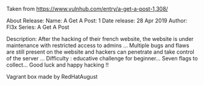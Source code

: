 Taken from https://www.vulnhub.com/entry/a-get-a-post-1,308/ 

About Release:
    Name: A Get A Post: 1
    Date release: 28 Apr 2019
    Author: Fl3x
    Series: A Get A Post

Description:
After the hacking of their french website, the website is under maintenance with restricted access to admins ... Multiple bugs and flaws are still present on the website and hackers can penetrate and take control of the server ... Difficulty : educative challenge for beginner... Seven flags to collect... Good luck and happy hacking !!

Vagrant box made by RedHatAugust
